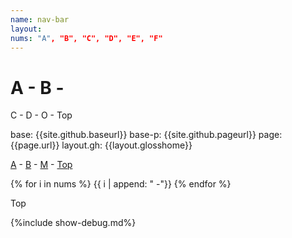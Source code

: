 ```yaml
---
name: nav-bar
layout:
nums: "A", "B", "C", "D", "E", "F"
---
```

# A - B -
C - D - O - Top

base: {{site.github.baseurl}}
base-p: {{site.github.pageurl}}
page: {{page.url}}
layout.gh: {{layout.glosshome}}

[A]({{site.github.baseurl}}/{{layout.glosshome}}#a) -
[B]({{site.github.baseurl}}/{{layout.glosshome}}#b) -
[M]({{site.github.baseurl}}/{{layout.glosshome}}#m) -
[Top]({{site.github.baseurl}}/{{layout.glosshome}})


{% for i in nums %}
  {{ i | append: " -"}}
{% endfor %}

Top


{%include show-debug.md%}
